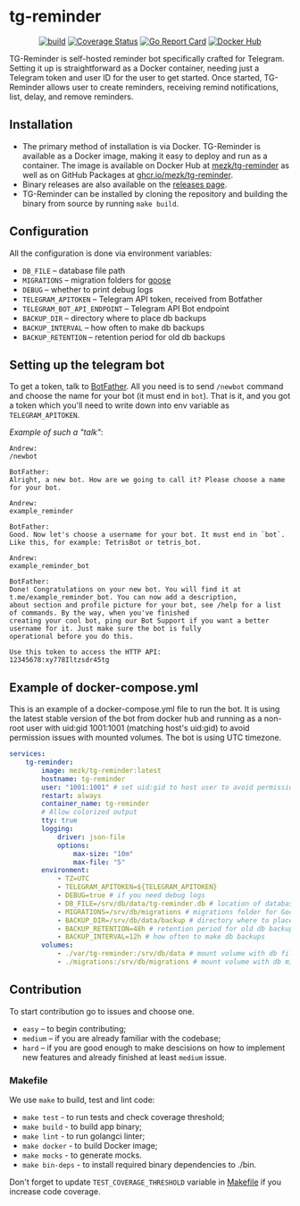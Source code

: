 # tg-reminder

<div align="center">

[![build](https://github.com/mezk/tg-reminder/actions/workflows/ci.yml/badge.svg)](https://github.com/mezk/tg-reminder/actions/workflows/ci.yml)&nbsp;[![Coverage Status](https://coveralls.io/repos/github/MEZk/tg-reminder/badge.svg?branch=master)](https://coveralls.io/github/MEZk/tg-reminder?branch=master)&nbsp;[![Go Report Card](https://goreportcard.com/badge/github.com/mezk/tg-reminder)](https://goreportcard.com/report/github.com/mezk/tg-reminder)&nbsp;[![Docker Hub](https://img.shields.io/docker/automated/jrottenberg/ffmpeg.svg)](https://hub.docker.com/r/mezk/tg-reminder)

</div>

TG-Reminder is self-hosted reminder bot specifically crafted for Telegram.
Setting it up is straightforward as a Docker container, needing just a Telegram token and user ID for the user to get
started.
Once started, TG-Reminder allows user to create reminders, receiving remind notifications, list, delay, and remove reminders.

## Installation

-   The primary method of installation is via Docker. TG-Reminder is available as a Docker image, making it easy to deploy
    and run as a container. The image is available on Docker Hub
    at [mezk/tg-reminder](https://hub.docker.com/r/mezk/tg-reminder) as well as on GitHub Packages
    at [ghcr.io/mezk/tg-reminder](https://ghcr.io/mezk/tg-reminder).
-   Binary releases are also available on the [releases page](https://github.com/mezk/tg-reminder/releases/latest).
-   TG-Reminder can be installed by cloning the repository and building the binary from source by running `make build`.

## Configuration

All the configuration is done via environment variables:

-   `DB_FILE` – database file path
-   `MIGRATIONS` – migration folders for [goose](https://github.com/pressly/goose)
-   `DEBUG` – whether to print debug logs
-   `TELEGRAM_APITOKEN` – Telegram API token, received from Botfather
-   `TELEGRAM_BOT_API_ENDPOINT` – Telegram API Bot endpoint
-   `BACKUP_DIR` – directory where to place db backups
-   `BACKUP_INTERVAL` – how often to make db backups
-   `BACKUP_RETENTION` – retention period for old db backups

## Setting up the telegram bot

To get a token, talk to [BotFather](https://core.telegram.org/bots#6-botfather). All you need is to send `/newbot`
command and choose the name for your bot (it must end in `bot`). That is it, and you got a token which you'll need to
write down into env variable as `TELEGRAM_APITOKEN`.

_Example of such a "talk"_:

```
Andrew:
/newbot

BotFather:
Alright, a new bot. How are we going to call it? Please choose a name for your bot.

Andrew:
example_reminder

BotFather:
Good. Now let's choose a username for your bot. It must end in `bot`. Like this, for example: TetrisBot or tetris_bot.

Andrew:
example_reminder_bot

BotFather:
Done! Congratulations on your new bot. You will find it at t.me/example_reminder_bot. You can now add a description,
about section and profile picture for your bot, see /help for a list of commands. By the way, when you've finished
creating your cool bot, ping our Bot Support if you want a better username for it. Just make sure the bot is fully
operational before you do this.

Use this token to access the HTTP API:
12345678:xy778Iltzsdr45tg
```

## Example of docker-compose.yml

This is an example of a docker-compose.yml file to run the bot. It is using the latest stable version of the bot from docker hub and running as a non-root user with uid:gid 1001:1001 (matching host's uid:gid) to avoid permission issues with mounted volumes. The bot is using UTC timezone.

```yaml
services:
    tg-reminder:
        image: mezk/tg-reminder:latest
        hostname: tg-reminder
        user: "1001:1001" # set uid:gid to host user to avoid permission issues with mounted volumes
        restart: always
        container_name: tg-reminder
        # Allow colorized output
        tty: true
        logging:
            driver: json-file
            options:
                max-size: "10m"
                max-file: "5"
        environment:
            - TZ=UTC
            - TELEGRAM_APITOKEN=${TELEGRAM_APITOKEN}
            - DEBUG=true # if you need debug logs
            - DB_FILE=/srv/db/data/tg-reminder.db # location of database file. We use embedded sqlite.
            - MIGRATIONS=/srv/db/migrations # migrations folder for Goose (see Dockerfile).
            - BACKUP_DIR=/srv/db/data/backup # directory where to place db backups
            - BACKUP_RETENTION=48h # retention period for old db backups
            - BACKUP_INTERVAL=12h # how often to make db backups
        volumes:
            - ./var/tg-reminder:/srv/db/data # mount volume with db file
            - ./migrations:/srv/db/migrations # mount volume with db migrations
```

## Contribution

To start contribution go to issues and choose one.

-   `easy` – to begin contributing;
-   `medium` – if you are already familiar with the codebase;
-   `hard` – if you are good enough to make descisions on how to implement new features and already finished at
    least `medium` issue.

### Makefile

We use `make` to build, test and lint code:

-   `make test` - to run tests and check coverage threshold;
-   `make build` - to build app binary;
-   `make lint` - to run golangci linter;
-   `make docker` - to build Docker image;
-   `make mocks` - to generate mocks.
-   `make bin-deps` - to install required binary dependencies to ./bin.

Don't forget to update `TEST_COVERAGE_THRESHOLD` variable in [Makefile](Makefile) if you increase code coverage.
